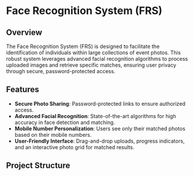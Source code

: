# Face Recognition System (FRS)

## Overview
The Face Recognition System (FRS) is designed to facilitate the identification of individuals within large collections of event photos. This robust system leverages advanced facial recognition algorithms to process uploaded images and retrieve specific matches, ensuring user privacy through secure, password-protected access.

## Features
- **Secure Photo Sharing**: Password-protected links to ensure authorized access.
- **Advanced Facial Recognition**: State-of-the-art algorithms for high accuracy in face detection and matching.
- **Mobile Number Personalization**: Users see only their matched photos based on their mobile numbers.
- **User-Friendly Interface**: Drag-and-drop uploads, progress indicators, and an interactive photo grid for matched results.

## Project Structure
